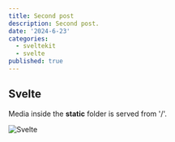 ```yaml
---
title: Second post
description: Second post.
date: '2024-6-23'
categories:
  - sveltekit
  - svelte
published: true
---
```


## Svelte

Media inside the **static** folder is served from '/'.

![Svelte](favicon.png)
